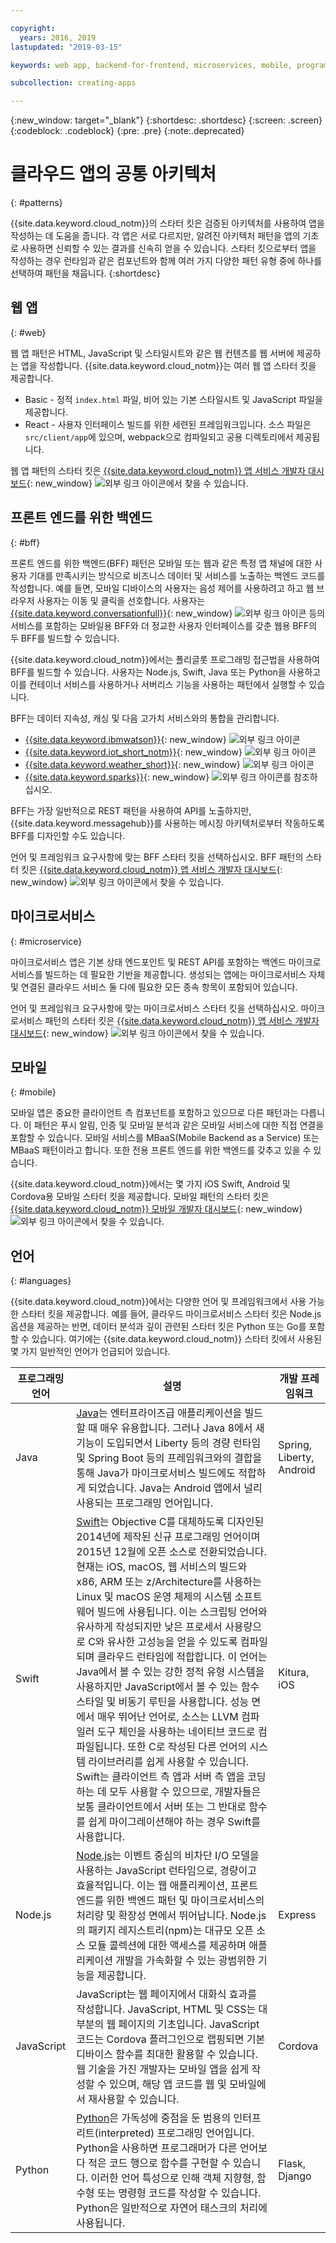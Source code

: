 ```yaml
---

copyright:
  years: 2016, 2019
lastupdated: "2019-03-15"

keywords: web app, backend-for-frontend, microservices, mobile, programming languages

subcollection: creating-apps

---
```

{:new_window: target="_blank"}
{:shortdesc: .shortdesc}
{:screen: .screen}
{:codeblock: .codeblock}
{:pre: .pre}
{:note:.deprecated}

# 클라우드 앱의 공통 아키텍처
{: #patterns}

{{site.data.keyword.cloud_notm}}의 스타터 킷은 검증된 아키텍처를 사용하여 앱을 작성하는 데 도움을 줍니다. 각 앱은 서로 다르지만, 알려진 아키텍처 패턴을 앱의 기초로 사용하면 신뢰할 수 있는 결과를 신속히 얻을 수 있습니다. 스타터 킷으로부터 앱을 작성하는 경우 런타임과 같은 컴포넌트와 함께 여러 가지 다양한 패턴 유형 중에 하나를 선택하여 패턴을 채웁니다.
{:shortdesc}

## 웹 앱
{: #web}

웹 앱 패턴은 HTML, JavaScript 및 스타일시트와 같은 웹 컨텐츠를 웹 서버에 제공하는 앱을 작성합니다. {{site.data.keyword.cloud_notm}}는 여러 웹 앱 스타터 킷을 제공합니다.

* Basic - 정적 `index.html` 파일, 비어 있는 기본 스타일시트 및 JavaScript 파일을 제공합니다.
* React - 사용자 인터페이스 빌드를 위한 세련된 프레임워크입니다. 소스 파일은 `src/client/app`에 있으며, webpack으로 컴파일되고 공용 디렉토리에서 제공됩니다.

웹 앱 패턴의 스타터 킷은 [{{site.data.keyword.cloud_notm}} 앱 서비스 개발자 대시보드](https://{DomainName}/developer/appservice/dashboard){: new_window} ![외부 링크 아이콘](../icons/launch-glyph.svg "외부 링크 아이콘")에서 찾을 수 있습니다.

## 프론트 엔드를 위한 백엔드
{: #bff}

프론트 엔드를 위한 백엔드(BFF) 패턴은 모바일 또는 웹과 같은 특정 앱 채널에 대한 사용자 기대를 만족시키는 방식으로 비즈니스 데이터 및 서비스를 노출하는 백엔드 코드를 작성합니다. 예를 들면, 모바일 디바이스의 사용자는 음성 제어를 사용하려고 하고 웹 브라우저 사용자는 이동 및 클릭을 선호합니다. 사용자는 [{{site.data.keyword.conversationfull}}](https://www.ibm.com/watson/ai-assistant/){: new_window} ![외부 링크 아이콘](../icons/launch-glyph.svg "외부 링크 아이콘") 등의 서비스를 포함하는 모바일용 BFF와 더 정교한 사용자 인터페이스를 갖춘 웹용 BFF의 두 BFF를 빌드할 수 있습니다.

{{site.data.keyword.cloud_notm}}에서는 폴리글롯 프로그래밍 접근법을 사용하여 BFF를 빌드할 수 있습니다. 사용자는 Node.js, Swift, Java 또는 Python을 사용하고 이를 컨테이너 서비스를 사용하거나 서버리스 기능을 사용하는 패턴에서 실행할 수 있습니다.

BFF는 데이터 지속성, 캐싱 및 다음 고가치 서비스와의 통합을 관리합니다.

* [{{site.data.keyword.ibmwatson}}](https://{DomainName}/catalog/?taxonomyNavigation=apps&category=watson){: new_window} ![외부 링크 아이콘](../icons/launch-glyph.svg "외부 링크 아이콘")
* [{{site.data.keyword.iot_short_notm}}](https://{DomainName}/catalog/?taxonomyNavigation=apps&category=iot){: new_window} ![외부 링크 아이콘](../icons/launch-glyph.svg "외부 링크 아이콘")
* [{{site.data.keyword.weather_short}}](https://{DomainName}/catalog/services/weather-company-data?taxonomyNavigation=apps){: new_window} ![외부 링크 아이콘](../icons/launch-glyph.svg "외부 링크 아이콘")
* [{{site.data.keyword.sparks}}](https://{DomainName}/catalog/services/apache-spark?taxonomyNavigation=apps){: new_window} ![외부 링크 아이콘](../icons/launch-glyph.svg "외부 링크 아이콘")를 참조하십시오.

BFF는 가장 일반적으로 REST 패턴을 사용하여 API를 노출하지만, {{site.data.keyword.messagehub}}를 사용하는 메시징 아키텍처로부터 작동하도록 BFF를 디자인할 수도 있습니다.

언어 및 프레임워크 요구사항에 맞는 BFF 스타터 킷을 선택하십시오. BFF 패턴의 스타터 킷은 [{{site.data.keyword.cloud_notm}} 앱 서비스 개발자 대시보드](https://{DomainName}/developer/appservice/dashboard){: new_window} ![외부 링크 아이콘](../icons/launch-glyph.svg "외부 링크 아이콘")에서 찾을 수 있습니다.

## 마이크로서비스
{: #microservice}

마이크로서비스 앱은 기본 상태 엔드포인트 및 REST API를 포함하는 백엔드 마이크로서비스를 빌드하는 데 필요한 기반을 제공합니다. 생성되는 앱에는 마이크로서비스 자체 및 연결된 클라우드 서비스 둘 다에 필요한 모든 종속 항목이 포함되어 있습니다.

언어 및 프레임워크 요구사항에 맞는 마이크로서비스 스타터 킷을 선택하십시오. 마이크로서비스 패턴의 스타터 킷은 [{{site.data.keyword.cloud_notm}} 앱 서비스 개발자 대시보드](https://{DomainName}/developer/appservice/dashboard){: new_window} ![외부 링크 아이콘](../icons/launch-glyph.svg "외부 링크 아이콘")에서 찾을 수 있습니다.

## 모바일
{: #mobile}

모바일 앱은 중요한 클라이언트 측 컴포넌트를 포함하고 있으므로 다른 패턴과는 다릅니다. 이 패턴은 푸시 알림, 인증 및 모바일 분석과 같은 모바일 서비스에 대한 직접 연결을 포함할 수 있습니다. 모바일 서비스를 MBaaS(Mobile Backend as a Service) 또는 MBaaS 패턴이라고 합니다. 또한 전용 프론트 엔드를 위한 백엔드를 갖추고 있을 수 있습니다.

{{site.data.keyword.cloud_notm}}에서는 몇 가지 iOS Swift, Android 및 Cordova용 모바일 스타터 킷을 제공합니다. 모바일 패턴의 스타터 킷은 [{{site.data.keyword.cloud_notm}} 모바일 개발자 대시보드](https://{DomainName}/developer/mobile/dashboard){: new_window} ![외부 링크 아이콘](../icons/launch-glyph.svg "외부 링크 아이콘")에서 찾을 수 있습니다.

## 언어
{: #languages}

{{site.data.keyword.cloud_notm}}에서는 다양한 언어 및 프레임워크에서 사용 가능한 스타터 킷을 제공합니다. 예를 들어, 클라우드 마이크로서비스 스타터 킷은 Node.js 옵션을 제공하는 반면, 데이터 분석과 깊이 관련된 스타터 킷은 Python 또는 Go를 포함할 수 있습니다. 여기에는 {{site.data.keyword.cloud_notm}} 스타터 킷에서 사용된 몇 가지 일반적인 언어가 언급되어 있습니다.

|프로그래밍 언어 |설명 |개발 프레임워크 |
|-----|-----|-----|
|Java |[Java](/docs/runtimes/liberty?topic=liberty-getting-started)는 엔터프라이즈급 애플리케이션을 빌드할 때 매우 유용합니다. 그러나 Java 8에서 새 기능이 도입되면서 Liberty 등의 경량 런타임 및 Spring Boot 등의 프레임워크와의 결합을 통해 Java가 마이크로서비스 빌드에도 적합하게 되었습니다. Java는 Android 앱에서 널리 사용되는 프로그래밍 언어입니다. |Spring, Liberty, Android |
|Swift |[Swift](/docs/runtimes/swift?topic=Swift-getting-started)는 Objective C를 대체하도록 디자인된 2014년에 제작된 신규 프로그래밍 언어이며 2015년 12월에 오픈 소스로 전환되었습니다. 현재는 iOS, macOS, 웹 서비스의 빌드와 x86, ARM 또는 z/Architecture를 사용하는 Linux 및 macOS 운영 체제의 시스템 소프트웨어 빌드에 사용됩니다. 이는 스크립팅 언어와 유사하게 작성되지만 낮은 프로세서 사용량으로 C와 유사한 고성능을 얻을 수 있도록 컴파일되며 클라우드 런타임에 적합합니다. 이 언어는 Java에서 볼 수 있는 강한 정적 유형 시스템을 사용하지만 JavaScript에서 볼 수 있는 함수 스타일 및 비동기 루틴을 사용합니다. 성능 면에서 매우 뛰어난 언어로, 소스는 LLVM 컴파일러 도구 체인을 사용하는 네이티브 코드로 컴파일됩니다. 또한 C로 작성된 다른 언어의 시스템 라이브러리를 쉽게 사용할 수 있습니다. Swift는 클라이언트 측 앱과 서버 측 앱을 코딩하는 데 모두 사용할 수 있으므로, 개발자들은 보통 클라이언트에서 서버 또는 그 반대로 함수를 쉽게 마이그레이션해야 하는 경우 Swift를 사용합니다. |Kitura, iOS|
|Node.js |[Node.js](/docs/runtimes/nodejs?topicid=Nodejs-getting-started)는 이벤트 중심의 비차단 I/O 모델을 사용하는 JavaScript 런타임으로, 경량이고 효율적입니다. 이는 웹 애플리케이션, 프론트 엔드를 위한 백엔드 패턴 및 마이크로서비스의 처리량 및 확장성 면에서 뛰어납니다. Node.js의 패키지 레지스트리(npm)는 대규모 오픈 소스 모듈 콜렉션에 대한 액세스를 제공하며 애플리케이션 개발을 가속화할 수 있는 광범위한 기능을 제공합니다. |Express|
|JavaScript|JavaScript는 웹 페이지에서 대화식 효과를 작성합니다. JavaScript, HTML 및 CSS는 대부분의 웹 페이지의 기초입니다. JavaScript 코드는 Cordova 플러그인으로 랩핑되면 기본 디바이스 함수를 최대한 활용할 수 있습니다. 웹 기술을 가진 개발자는 모바일 앱을 쉽게 작성할 수 있으며, 해당 앱 코드를 웹 및 모바일에서 재사용할 수 있습니다.| Cordova|
|Python |[Python](/docs/runtimes/python?topic=Python-getting-started)은 가독성에 중점을 둔 범용의 인터프리트(interpreted) 프로그래밍 언어입니다. Python을 사용하면 프로그래머가 다른 언어보다 적은 코드 행으로 함수를 구현할 수 있습니다. 이러한 언어 특성으로 인해 객체 지향형, 함수형 또는 명령형 코드를 작성할 수 있습니다. Python은 일반적으로 자연어 태스크의 처리에 사용됩니다. |Flask, Django|


